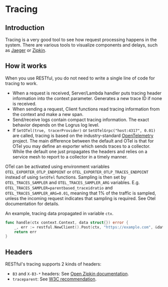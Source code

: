 # Tracing

## Introduction

Tracing is a very good tool to see how request processing happens in the system.
There are various tools to visualize components and delays, such as [Jaeger](https://www.jaegertracing.io/) or [Zipkin](https://zipkin.io/).

## How it works

When you use RESTful, you do not need to write a single line of code for tracing to work.

* When a request is received, Server/Lambda handler puts tracing header information into the context parameter.
  Generates a new trace ID if none is received.
* When sending a request, Client functions read tracing information from the context and make a new span.
* Send/receive logs contain compact tracing information. The exact behavior depends on the Logrus log level.
* If `SetOTel(true, tracerProvider)` or `SetOTelGrpc("host:4317", 0.01)` are called, tracing is based on the industry-standard [OpenTelemetry](https://github.com/open-telemetry/) project.
  The main difference between the default and OTel is that for OTel you may define an exporter which sends traces to a collector.
  While the default one just propagates the headers and relies on a service mesh to report to a collector in a timely manner.

OTel can be activated using environment variables `OTEL_EXPORTER_OTLP_ENDPOINT` or `OTEL_EXPORTER_OTLP_TRACES_ENDPOINT`
instead of using `SetOTel` functions.
Sampling is then set by `OTEL_TRACES_SAMPLER` and `OTEL_TRACES_SAMPLER_ARG` variables.
E.g. `OTEL_TRACES_SAMPLER=parentbased_traceidratio` and `OTEL_TRACES_SAMPLER_ARG=0.01`,
meaning that 1% of the traffic is sampled, unless the incoming request indicates that sampling is required.
See Otel documentation for details.

An example, tracing data propagated in variable `ctx`.

```go
func handle(ctx context.Context, data struct{}) error {
    _, err := restful.NewClient().Post(ctx, "https://example.com", &data, nil)
    return err
}
```

## Headers

RESTful's tracing supports 2 kinds of headers:

* `B3` and `X-B3-*` headers: See [Open Zipkin documentation](https://github.com/openzipkin/b3-propagation).
* `traceparent`: See [W3C recommendation](https://www.w3.org/TR/trace-context/).
